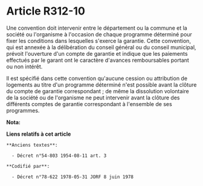 # Article R312-10

Une convention doit intervenir entre le département ou la commune et la société ou l'organisme à l'occasion de chaque
programme déterminé pour fixer les conditions dans lesquelles s'exerce la garantie. Cette convention, qui est annexée à la
délibération du conseil général ou du conseil municipal, prévoit l'ouverture d'un compte de garantie et indique que les
paiements effectués par le garant ont le caractère d'avances remboursables portant ou non intérêt.

Il est spécifié dans cette convention qu'aucune cession ou attribution de logements au titre d'un programme déterminé n'est
possible avant la clôture du compte de garantie correspondant ; de même la dissolution volontaire de la société ou de
l'organisme ne peut intervenir avant la clôture des différents comptes de garantie correspondant à l'ensemble de ses
programmes.

**Nota:**



**Liens relatifs à cet article**

	**Anciens textes**:

	  - Décret n°54-803 1954-08-11 art. 3

	**Codifié par**:

	  - Décret n°78-622 1978-05-31 JORF 8 juin 1978
